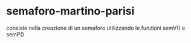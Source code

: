 # semaforo-martino-parisi
consiste nella creazione di un semaforo utilizzando le funzioni semV() e semP()
